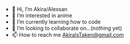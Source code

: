 - 👋 Hi, I’m Akira/Alexsan
- 👀 I’m interested in anime
- 🌱 I’m currently learning how to code
- 💞️ I’m looking to collaborate on...(nothing yet)
- 📫 How to reach me AkiraIsTaken@gmail.com

<!---
AkiraIsTaken/AkiraIsTaken is a ✨ special ✨ repository because its `README.md` (this file) appears on your GitHub profile.
You can click the Preview link to take a look at your changes.
--->
